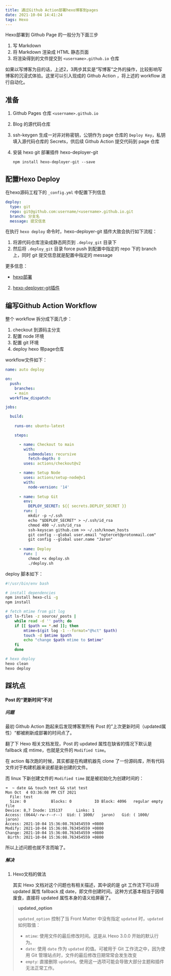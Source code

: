 ```yaml
---
title: 通过Github Action部署hexo博客到pages
date: 2021-10-04 14:41:24
tags: Hexo
---
```


Hexo部署到 Github Page 的一般分为下面三步

1. 写 Markdown 
2. 将 Markdown 渲染成 HTML 静态页面
3. 将渲染得到的文件提交到 `<username>.github.io` 仓库

如果以写博客为目的话，上述2，3两步其实是“写博客“之外的操作，比较影响写博客的沉浸式体验。这里可以引入现成的 Github Action ，将上述的 workflow 进行自动化。



## 准备

1. Github Pages 仓库 `<username>.github.io`

2. Blog 的源代码仓库

3. ssh-keygen 生成一对非对称密钥，公钥作为 page 仓库的 `Deploy Key`，私钥填入源代码仓库的 Secrets，供后续 Github Action 提交代码到 page 仓库

4. 安装 hexo git 部署插件 hexo-deployer-git

   ```
   npm install hexo-deployer-git --save
   ```

   

## 配置Hexo Deploy

在hexo源码工程下的 `_config.yml` 中配置下列信息

```yaml
deploy:
  type: git
  repo: git@github.com:username/<username>.github.io.git
  branch: 分支名
  message: 提交信息
```

 在执行 `hexo deploy` 命令时，hexo-deployer-git 插件大致会执行如下流程：

1. 将源代码仓库渲染成静态网页到 `.deploy_git` 目录下
2. 然后将 `.deploy_git` 目录 force push 到配置中指定的 repo 下的 branch 上，同时 git 提交信息就是配置中指定的 message

更多信息：

* [hexo部署](https://hexo.io/docs/one-command-deployment)

2. [hexo-deployer-git插件](https://github.com/hexojs/hexo-deployer-git)



## 编写Github Action Workflow

整个 workflow 拆分成下面几步：

1. checkout 到源码主分支
2. 配置 node 环境
3. 配置 git 环境
4. deploy hexo 带page仓库



workflow文件如下：

```yaml
name: auto deploy

on:
  push:
    branches:
    - main
  workflow_dispatch:

jobs:

  build:
  
    runs-on: ubuntu-latest

    steps:

      - name: Checkout to main
        with:
          submodules: recursive
          fetch-depth: 0
        uses: actions/checkout@v2

      - name: Setup Node
        uses: actions/setup-node@v1
        with:
          node-version: '14'
          
      - name: Setup Git
        env:
          DEPLOY_SECRET: ${{ secrets.DEPLOY_SECRET }}
        run: |
          mkdir -p ~/.ssh
          echo "$DEPLOY_SECRET" > ~/.ssh/id_rsa
          chmod 400 ~/.ssh/id_rsa
          ssh-keyscan github.com >> ~/.ssh/known_hosts
          git config --global user.email "ngtercet@protonmail.com"
          git config --global user.name "Jaron"
        
      - name: Deploy
        run: |
          chmod +x deploy.sh
          ./deploy.sh
```



deploy 脚本如下：

```bash
#!/usr/bin/env bash

# install dependencies
npm install hexo-cli -g
npm install

# fetch mtime from git log
git ls-files -z source/_posts |
    while read -d '' path; do
    if [[ $path == *.md ]]; then
        mtime=$(git log -1 --format="@%ct" $path)
        touch -d $mtime $path
        echo "change $path mtime to $mtime"
    fi
    done

# hexo deploy
hexo clean
hexo deploy
```





## 踩坑点

#### Post 的“更新时间”不对

##### 问题

最初 Github Action 跑起来后发现博客里所有 Post 的”上次更新时间（updated属性）“都被刷新成部署的时间点了。

翻了下 Hexo 相关文档发现，Post 的 updated 属性在缺省的情况下默认是 fallback 成 mtime，也就是文件的 `Modified time`。

在 action 每次跑的时候，其实都是在构建机器先 clone 了一份源码库，所有代码文件对于构建机器来说都是新创建的文件。

而 linux 下新创建文件的 `Modified time` 就是被初始化为创建时间的：

```shell
➜  ~ date && touch test && stat test   
Mon Oct  4 03:36:08 PM CST 2021
  File: test
  Size: 0         	Blocks: 0          IO Block: 4096   regular empty file
Device: 8,7	Inode: 135137      Links: 1
Access: (0644/-rw-r--r--)  Uid: ( 1000/   jaron)   Gid: ( 1000/   jaron)
Access: 2021-10-04 15:36:08.763454559 +0800
Modify: 2021-10-04 15:36:08.763454559 +0800
Change: 2021-10-04 15:36:08.763454559 +0800
 Birth: 2021-10-04 15:36:08.763454559 +0800
```

所以上述问题也就不言而喻了。

##### 解决

1. Hexo文档的做法

   其实 Hexo 文档对这个问题也有相关描述，其中说的是 git 工作流下可以将 updated 属性 fallback 成 date，即文件创建时间。这种方式基本相当于因噎废食，直接将 updated 属性本身的语义给屏蔽了。

> **updated_option**
>
> `updated_option` 控制了当 Front Matter 中没有指定 `updated` 时，`updated` 如何取值：
>
> - `mtime`: 使用文件的最后修改时间。这是从 Hexo 3.0.0 开始的默认行为。
> - `date`: 使用 `date` 作为 `updated` 的值。可被用于 Git 工作流之中，因为使用 Git 管理站点时，文件的最后修改日期常常会发生改变
> - `empty`: 直接删除 `updated`。使用这一选项可能会导致大部分主题和插件无法正常工作。



